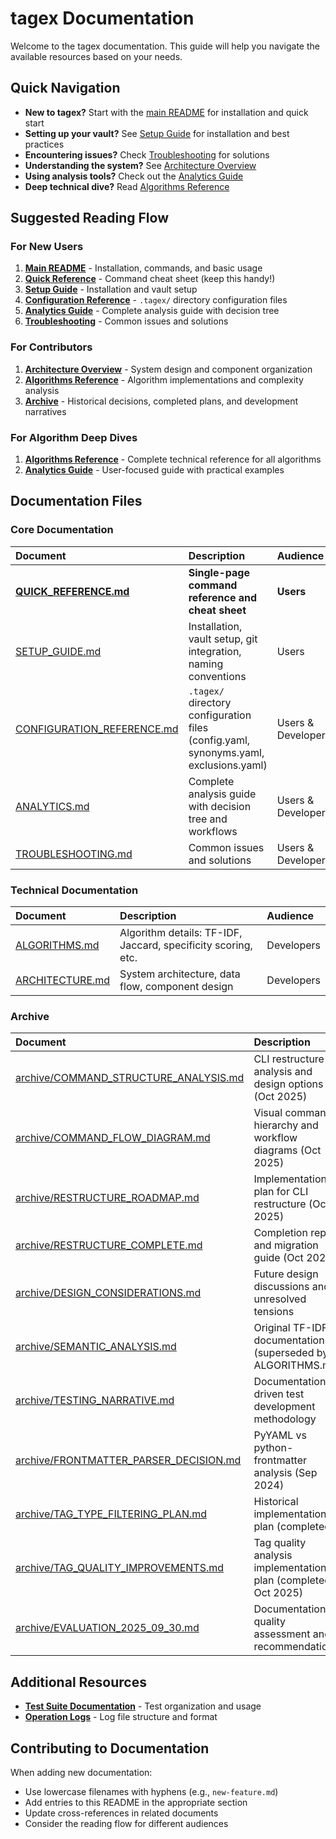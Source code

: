 # tagex Documentation

Welcome to the tagex documentation. This guide will help you navigate the available resources based on your needs.

## Quick Navigation

- **New to tagex?** Start with the [main README](../README.md) for installation and quick start
- **Setting up your vault?** See [Setup Guide](SETUP_GUIDE.md) for installation and best practices
- **Encountering issues?** Check [Troubleshooting](TROUBLESHOOTING.md) for solutions
- **Understanding the system?** See [Architecture Overview](ARCHITECTURE.md)
- **Using analysis tools?** Check out the [Analytics Guide](ANALYTICS.md)
- **Deep technical dive?** Read [Algorithms Reference](ALGORITHMS.md)

## Suggested Reading Flow

### For New Users

1. **[Main README](../README.md)** - Installation, commands, and basic usage
2. **[Quick Reference](QUICK_REFERENCE.md)** - Command cheat sheet (keep this handy!)
3. **[Setup Guide](SETUP_GUIDE.md)** - Installation and vault setup
4. **[Configuration Reference](CONFIGURATION_REFERENCE.md)** - `.tagex/` directory configuration files
5. **[Analytics Guide](ANALYTICS.md)** - Complete analysis guide with decision tree
6. **[Troubleshooting](TROUBLESHOOTING.md)** - Common issues and solutions

### For Contributors

1. **[Architecture Overview](ARCHITECTURE.md)** - System design and component organization
2. **[Algorithms Reference](ALGORITHMS.md)** - Algorithm implementations and complexity analysis
3. **[Archive](archive/)** - Historical decisions, completed plans, and development narratives

### For Algorithm Deep Dives

1. **[Algorithms Reference](ALGORITHMS.md)** - Complete technical reference for all algorithms
2. **[Analytics Guide](ANALYTICS.md)** - User-focused guide with practical examples

## Documentation Files

### Core Documentation

| Document | Description | Audience |
|:---------|:------------|:---------|
| **[QUICK_REFERENCE.md](QUICK_REFERENCE.md)** | **Single-page command reference and cheat sheet** | **Users** |
| [SETUP_GUIDE.md](SETUP_GUIDE.md) | Installation, vault setup, git integration, naming conventions | Users |
| [CONFIGURATION_REFERENCE.md](CONFIGURATION_REFERENCE.md) | `.tagex/` directory configuration files (config.yaml, synonyms.yaml, exclusions.yaml) | Users & Developers |
| [ANALYTICS.md](ANALYTICS.md) | Complete analysis guide with decision tree and workflows | Users & Developers |
| [TROUBLESHOOTING.md](TROUBLESHOOTING.md) | Common issues and solutions | Users & Developers |

### Technical Documentation

| Document | Description | Audience |
|:---------|:------------|:---------|
| [ALGORITHMS.md](ALGORITHMS.md) | Algorithm details: TF-IDF, Jaccard, specificity scoring, etc. | Developers |
| [ARCHITECTURE.md](ARCHITECTURE.md) | System architecture, data flow, component design | Developers |

### Archive

| Document | Description | Audience |
|:---------|:------------|:---------|
| [archive/COMMAND_STRUCTURE_ANALYSIS.md](archive/COMMAND_STRUCTURE_ANALYSIS.md) | CLI restructure analysis and design options (Oct 2025) | Developers |
| [archive/COMMAND_FLOW_DIAGRAM.md](archive/COMMAND_FLOW_DIAGRAM.md) | Visual command hierarchy and workflow diagrams (Oct 2025) | Developers |
| [archive/RESTRUCTURE_ROADMAP.md](archive/RESTRUCTURE_ROADMAP.md) | Implementation plan for CLI restructure (Oct 2025) | Developers |
| [archive/RESTRUCTURE_COMPLETE.md](archive/RESTRUCTURE_COMPLETE.md) | Completion report and migration guide (Oct 2025) | Developers |
| [archive/DESIGN_CONSIDERATIONS.md](archive/DESIGN_CONSIDERATIONS.md) | Future design discussions and unresolved tensions | Developers |
| [archive/SEMANTIC_ANALYSIS.md](archive/SEMANTIC_ANALYSIS.md) | Original TF-IDF documentation (superseded by ALGORITHMS.md) | Developers |
| [archive/TESTING_NARRATIVE.md](archive/TESTING_NARRATIVE.md) | Documentation-driven test development methodology | Developers |
| [archive/FRONTMATTER_PARSER_DECISION.md](archive/FRONTMATTER_PARSER_DECISION.md) | PyYAML vs python-frontmatter analysis (Sep 2024) | Developers |
| [archive/TAG_TYPE_FILTERING_PLAN.md](archive/TAG_TYPE_FILTERING_PLAN.md) | Historical implementation plan (completed) | Developers |
| [archive/TAG_QUALITY_IMPROVEMENTS.md](archive/TAG_QUALITY_IMPROVEMENTS.md) | Tag quality analysis implementation plan (completed Oct 2025) | Developers |
| [archive/EVALUATION_2025_09_30.md](archive/EVALUATION_2025_09_30.md) | Documentation quality assessment and recommendations | Developers |

## Additional Resources

- **[Test Suite Documentation](../tests/README.md)** - Test organization and usage
- **[Operation Logs](../logs/README.md)** - Log file structure and format

## Contributing to Documentation

When adding new documentation:

- Use lowercase filenames with hyphens (e.g., `new-feature.md`)
- Add entries to this README in the appropriate section
- Update cross-references in related documents
- Consider the reading flow for different audiences